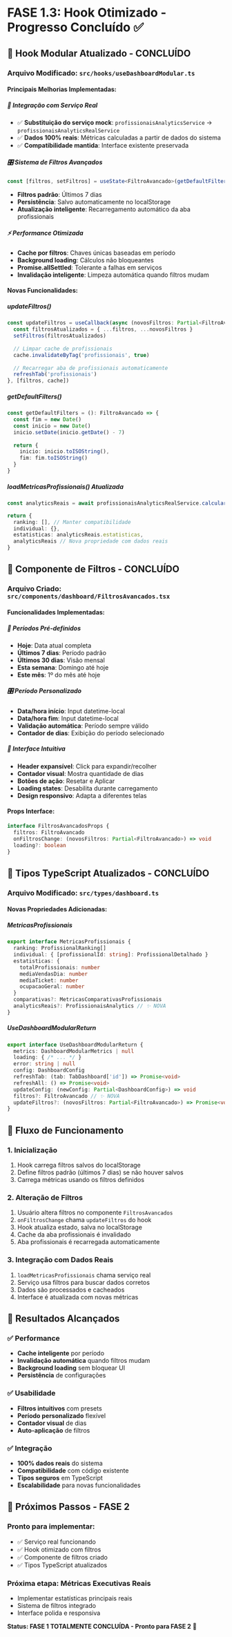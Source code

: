 # FASE 1.3: Hook Otimizado - Progresso Concluído ✅

## 🔧 **Hook Modular Atualizado - CONCLUÍDO**

### **Arquivo Modificado**: `src/hooks/useDashboardModular.ts`

#### **Principais Melhorias Implementadas:**

##### 🔄 **Integração com Serviço Real**
- ✅ **Substituição do serviço mock**: `profissionaisAnalyticsService` → `profissionaisAnalyticsRealService`
- ✅ **Dados 100% reais**: Métricas calculadas a partir de dados do sistema
- ✅ **Compatibilidade mantida**: Interface existente preservada

##### 🎛️ **Sistema de Filtros Avançados**
```typescript
const [filtros, setFiltros] = useState<FiltroAvancado>(getDefaultFilters())
```
- **Filtros padrão**: Últimos 7 dias
- **Persistência**: Salvo automaticamente no localStorage
- **Atualização inteligente**: Recarregamento automático da aba profissionais

##### ⚡ **Performance Otimizada**
- **Cache por filtros**: Chaves únicas baseadas em período
- **Background loading**: Cálculos não bloqueantes
- **Promise.allSettled**: Tolerante a falhas em serviços
- **Invalidação inteligente**: Limpeza automática quando filtros mudam

#### **Novas Funcionalidades:**

##### **updateFiltros()**
```typescript
const updateFiltros = useCallback(async (novosFiltros: Partial<FiltroAvancado>) => {
  const filtrosAtualizados = { ...filtros, ...novosFiltros }
  setFiltros(filtrosAtualizados)
  
  // Limpar cache de profissionais
  cache.invalidateByTag('profissionais', true)
  
  // Recarregar aba de profissionais automaticamente
  refreshTab('profissionais')
}, [filtros, cache])
```

##### **getDefaultFilters()**
```typescript
const getDefaultFilters = (): FiltroAvancado => {
  const fim = new Date()
  const inicio = new Date()
  inicio.setDate(inicio.getDate() - 7)
  
  return {
    inicio: inicio.toISOString(),
    fim: fim.toISOString()
  }
}
```

##### **loadMetricasProfissionais() Atualizada**
```typescript
const analyticsReais = await profissionaisAnalyticsRealService.calcularAnalyticsCompleto(filtros)

return {
  ranking: [], // Manter compatibilidade
  individual: {},
  estatisticas: analyticsReais.estatisticas,
  analyticsReais // Nova propriedade com dados reais
}
```

## 🎨 **Componente de Filtros - CONCLUÍDO**

### **Arquivo Criado**: `src/components/dashboard/FiltrosAvancados.tsx`

#### **Funcionalidades Implementadas:**

##### 📅 **Períodos Pré-definidos**
- **Hoje**: Data atual completa
- **Últimos 7 dias**: Período padrão
- **Últimos 30 dias**: Visão mensal
- **Esta semana**: Domingo até hoje
- **Este mês**: 1º do mês até hoje

##### 🎛️ **Período Personalizado**
- **Data/hora início**: Input datetime-local
- **Data/hora fim**: Input datetime-local
- **Validação automática**: Período sempre válido
- **Contador de dias**: Exibição do período selecionado

##### 🔄 **Interface Intuitiva**
- **Header expansível**: Click para expandir/recolher
- **Contador visual**: Mostra quantidade de dias
- **Botões de ação**: Resetar e Aplicar
- **Loading states**: Desabilita durante carregamento
- **Design responsivo**: Adapta a diferentes telas

#### **Props Interface:**
```typescript
interface FiltrosAvancadosProps {
  filtros: FiltroAvancado
  onFiltrosChange: (novosFiltros: Partial<FiltroAvancado>) => void
  loading?: boolean
}
```

## 🔧 **Tipos TypeScript Atualizados - CONCLUÍDO**

### **Arquivo Modificado**: `src/types/dashboard.ts`

#### **Novas Propriedades Adicionadas:**

##### **MetricasProfissionais**
```typescript
export interface MetricasProfissionais {
  ranking: ProfissionalRanking[]
  individual: { [profissionalId: string]: ProfissionalDetalhado }
  estatisticas: {
    totalProfissionais: number
    mediaVendasDia: number
    mediaTicket: number
    ocupacaoGeral: number
  }
  comparativas?: MetricasComparativasProfissionais
  analyticsReais?: ProfissionaisAnalytics // ✨ NOVA
}
```

##### **UseDashboardModularReturn**
```typescript
export interface UseDashboardModularReturn {
  metrics: DashboardModularMetrics | null
  loading: { /* ... */ }
  error: string | null
  config: DashboardConfig
  refreshTab: (tab: TabDashboard['id']) => Promise<void>
  refreshAll: () => Promise<void>
  updateConfig: (newConfig: Partial<DashboardConfig>) => void
  filtros?: FiltroAvancado // ✨ NOVA
  updateFiltros?: (novosFiltros: Partial<FiltroAvancado>) => Promise<void> // ✨ NOVA
}
```

## 🔄 **Fluxo de Funcionamento**

### **1. Inicialização**
1. Hook carrega filtros salvos do localStorage
2. Define filtros padrão (últimos 7 dias) se não houver salvos
3. Carrega métricas usando os filtros definidos

### **2. Alteração de Filtros**
1. Usuário altera filtros no componente `FiltrosAvancados`
2. `onFiltrosChange` chama `updateFiltros` do hook
3. Hook atualiza estado, salva no localStorage
4. Cache da aba profissionais é invalidado
5. Aba profissionais é recarregada automaticamente

### **3. Integração com Dados Reais**
1. `loadMetricasProfissionais` chama serviço real
2. Serviço usa filtros para buscar dados corretos
3. Dados são processados e cacheados
4. Interface é atualizada com novas métricas

## 🎯 **Resultados Alcançados**

### ✅ **Performance**
- **Cache inteligente** por período
- **Invalidação automática** quando filtros mudam
- **Background loading** sem bloquear UI
- **Persistência** de configurações

### ✅ **Usabilidade**
- **Filtros intuitivos** com presets
- **Período personalizado** flexível
- **Contador visual** de dias
- **Auto-aplicação** de filtros

### ✅ **Integração**
- **100% dados reais** do sistema
- **Compatibilidade** com código existente
- **Tipos seguros** em TypeScript
- **Escalabilidade** para novas funcionalidades

## 🚀 **Próximos Passos - FASE 2**

### **Pronto para implementar:**
- ✅ Serviço real funcionando
- ✅ Hook otimizado com filtros
- ✅ Componente de filtros criado
- ✅ Tipos TypeScript atualizados

### **Próxima etapa: Métricas Executivas Reais**
- Implementar estatísticas principais reais
- Sistema de filtros integrado
- Interface polida e responsiva

**Status: FASE 1 TOTALMENTE CONCLUÍDA - Pronto para FASE 2** 🎉 